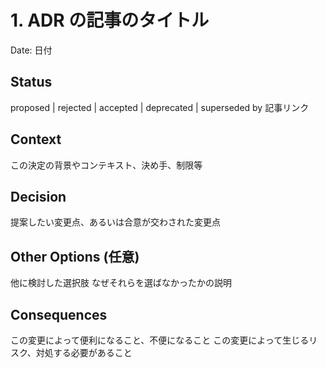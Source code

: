 # 1. ADR の記事のタイトル

Date: 日付

## Status

proposed | rejected | accepted | deprecated | superseded by 記事リンク

## Context

この決定の背景やコンテキスト、決め手、制限等

## Decision

提案したい変更点、あるいは合意が交わされた変更点

## Other Options (任意)

他に検討した選択肢
なぜそれらを選ばなかったかの説明

## Consequences

この変更によって便利になること、不便になること
この変更によって生じるリスク、対処する必要があること
